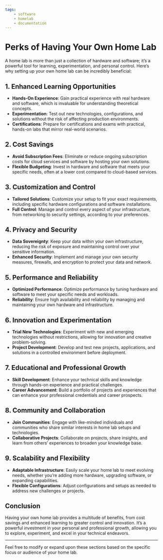 ```yaml
---
tags:
    - software
    - homelab
    - documentation
---
```

# Perks of Having Your Own Home Lab

A home lab is more than just a collection of hardware and software; it’s a powerful tool for learning, experimentation, and personal control. Here’s why setting up your own home lab can be incredibly beneficial:

## 1. **Enhanced Learning Opportunities**

   - **Hands-On Experience**: Gain practical experience with real hardware and software, which is invaluable for understanding theoretical concepts.
   - **Experimentation**: Test out new technologies, configurations, and solutions without the risk of affecting production environments.
   - **Certifications**: Prepare for certifications and exams with practical, hands-on labs that mirror real-world scenarios.

## 2. **Cost Savings**

   - **Avoid Subscription Fees**: Eliminate or reduce ongoing subscription costs for cloud services and software by hosting your own solutions.
   - **Flexible Budgeting**: Invest in hardware and software that meets your specific needs, often at a lower cost compared to cloud-based services.

## 3. **Customization and Control**

   - **Tailored Solutions**: Customize your setup to fit your exact requirements, including specific hardware configurations and software installations.
   - **Full Control**: Manage and control every aspect of your infrastructure, from networking to security settings, according to your preferences.

## 4. **Privacy and Security**

   - **Data Sovereignty**: Keep your data within your own infrastructure, reducing the risk of exposure and maintaining control over your sensitive information.
   - **Enhanced Security**: Implement and manage your own security measures, firewalls, and encryption to protect your data and network.

## 5. **Performance and Reliability**

   - **Optimized Performance**: Optimize performance by tuning hardware and software to meet your specific needs and workloads.
   - **Reliability**: Ensure high availability and reliability by managing and maintaining your own hardware and infrastructure.

## 6. **Innovation and Experimentation**

   - **Trial New Technologies**: Experiment with new and emerging technologies without restrictions, allowing for innovation and creative problem-solving.
   - **Project Development**: Develop and test new projects, applications, and solutions in a controlled environment before deployment.

## 7. **Educational and Professional Growth**

   - **Skill Development**: Enhance your technical skills and knowledge through hands-on experience and practical challenges.
   - **Career Advancement**: Build a portfolio of projects and experiences that can enhance your professional credentials and career prospects.

## 8. **Community and Collaboration**

   - **Join Communities**: Engage with like-minded individuals and communities who share similar interests in home lab setups and technologies.
   - **Collaborative Projects**: Collaborate on projects, share insights, and learn from others’ experiences to broaden your knowledge base.

## 9. **Scalability and Flexibility**

   - **Adaptable Infrastructure**: Easily scale your home lab to meet evolving needs, whether you’re adding more hardware, upgrading software, or expanding capabilities.
   - **Flexible Configurations**: Adjust configurations and setups as needed to address new challenges or projects.

## Conclusion

Having your own home lab provides a multitude of benefits, from cost savings and enhanced learning to greater control and innovation. It’s a powerful investment in your personal and professional growth, allowing you to explore, experiment, and excel in your technical endeavors.

---

Feel free to modify or expand upon these sections based on the specific focus or audience of your home lab.
